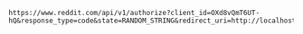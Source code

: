 
    https://www.reddit.com/api/v1/authorize?client_id=OXd8vQmT6UT-hQ&response_type=code&state=RANDOM_STRING&redirect_uri=http://localhost:8080&duration=temporary&scope=edit


